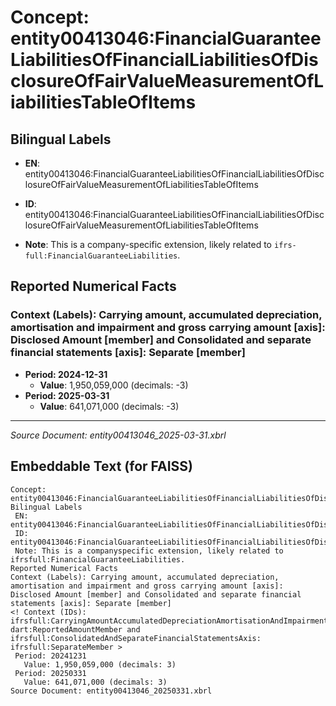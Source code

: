 # Concept: entity00413046:FinancialGuaranteeLiabilitiesOfFinancialLiabilitiesOfDisclosureOfFairValueMeasurementOfLiabilitiesTableOfItems

## Bilingual Labels
- **EN**: entity00413046:FinancialGuaranteeLiabilitiesOfFinancialLiabilitiesOfDisclosureOfFairValueMeasurementOfLiabilitiesTableOfItems

- **ID**: entity00413046:FinancialGuaranteeLiabilitiesOfFinancialLiabilitiesOfDisclosureOfFairValueMeasurementOfLiabilitiesTableOfItems
- **Note**: This is a company-specific extension, likely related to `ifrs-full:FinancialGuaranteeLiabilities`.

## Reported Numerical Facts

### **Context (Labels): Carrying amount, accumulated depreciation, amortisation and impairment and gross carrying amount [axis]: Disclosed Amount [member] and Consolidated and separate financial statements [axis]: Separate [member]**
<!-- Context (IDs): ifrs-full:CarryingAmountAccumulatedDepreciationAmortisationAndImpairmentAndGrossCarryingAmountAxis: dart:ReportedAmountMember and ifrs-full:ConsolidatedAndSeparateFinancialStatementsAxis: ifrs-full:SeparateMember -->
- **Period: 2024-12-31**
  - **Value**: 1,950,059,000 (decimals: -3)
- **Period: 2025-03-31**
  - **Value**: 641,071,000 (decimals: -3)

---
*Source Document: entity00413046_2025-03-31.xbrl*
## Embeddable Text (for FAISS)
```text
Concept: entity00413046:FinancialGuaranteeLiabilitiesOfFinancialLiabilitiesOfDisclosureOfFairValueMeasurementOfLiabilitiesTableOfItems
Bilingual Labels
 EN: entity00413046:FinancialGuaranteeLiabilitiesOfFinancialLiabilitiesOfDisclosureOfFairValueMeasurementOfLiabilitiesTableOfItems
 ID: entity00413046:FinancialGuaranteeLiabilitiesOfFinancialLiabilitiesOfDisclosureOfFairValueMeasurementOfLiabilitiesTableOfItems
 Note: This is a companyspecific extension, likely related to ifrsfull:FinancialGuaranteeLiabilities.
Reported Numerical Facts
Context (Labels): Carrying amount, accumulated depreciation, amortisation and impairment and gross carrying amount [axis]: Disclosed Amount [member] and Consolidated and separate financial statements [axis]: Separate [member]
<! Context (IDs): ifrsfull:CarryingAmountAccumulatedDepreciationAmortisationAndImpairmentAndGrossCarryingAmountAxis: dart:ReportedAmountMember and ifrsfull:ConsolidatedAndSeparateFinancialStatementsAxis: ifrsfull:SeparateMember >
 Period: 20241231
   Value: 1,950,059,000 (decimals: 3)
 Period: 20250331
   Value: 641,071,000 (decimals: 3)
Source Document: entity00413046_20250331.xbrl
```